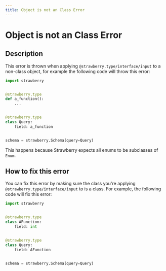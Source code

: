 ```yaml
---
title: Object is not an Class Error
---
```


# Object is not an Class Error

## Description

This error is thrown when applying `@strawberry.type/interface/input` to a
non-class object, for example the following code will throw this error:

```python
import strawberry


@strawberry.type
def a_function():
    ...


@strawberry.type
class Query:
    field: a_function


schema = strawberry.Schema(query=Query)
```

This happens because Strawberry expects all enums to be subclasses of `Enum`.

## How to fix this error

You can fix this error by making sure the class you're applying
`@strawberry.type/interface/input` to is a class. For example, the following
code will fix this error:

```python
import strawberry


@strawberry.type
class AFunction:
    field: int


@strawberry.type
class Query:
    field: AFunction


schema = strawberry.Schema(query=Query)
```
